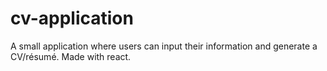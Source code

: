# cv-application

A small application where users can input their information and generate a CV/résumé. Made with react.
